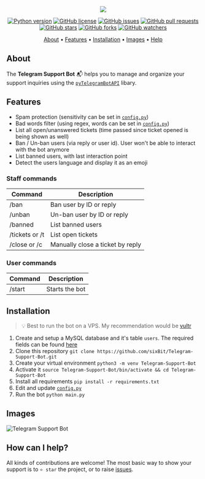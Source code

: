 <p align="center"><a href="https://github.com/sixbit/Telegram-Support-Bot" target="_blank"><img src="https://i.imgur.com/vft81xp.png"></a></p>

<p align="center">
    <a href="https://www.python.org/downloads/release/python-380/"><img src="https://img.shields.io/badge/python-3.8-blue.svg?style=plastic" alt="Python version"></a>
    <a href="https://github.com/sixBit/Telegram-Support-Bot/blob/master/LICENSE"><img src="https://img.shields.io/github/license/sixbit/Telegram-Support-Bot?style=plastic" alt="GitHub license"></a>
    <a href="https://github.com/sixBit/Telegram-Support-Bot/issues"><img src="https://img.shields.io/github/issues/sixbit/Telegram-Support-Bot?style=plastic" alt="GitHub issues"></a>
    <a href="https://github.com/sixBit/Telegram-Support-Bot/pulls"><img src="https://img.shields.io/github/issues-pr/sixbit/Telegram-Support-Bot?style=plastic" alt="GitHub pull requests"></a>
    <br /><a href="https://github.com/sixBit/Telegram-Support-Bot/stargazers"><img src="https://img.shields.io/github/stars/sixbit/Telegram-Support-Bot?style=social" alt="GitHub stars"></a>
    <a href="https://github.com/sixBit/Telegram-Support-Bot/network/members"><img src="https://img.shields.io/github/forks/sixbit/Telegram-Support-Bot?style=social" alt="GitHub forks"></a>
    <a href="https://github.com/sixBit/Telegram-Support-Bot/watchers"><img src="https://img.shields.io/github/watchers/sixbit/Telegram-Support-Bot?style=social" alt="GitHub watchers"></a>
</p>

<p align="center">
  <a href="#about">About</a>
  •
  <a href="#features">Features</a>
  •
  <a href="#installation">Installation</a>
  •
  <a href="#images">Images</a>
  •
  <a href="#how-can-i-help">Help</a>
</p>

## About
The **Telegram Support Bot** 📬 helps you to manage and organize your support inquiries using the [`pyTelegramBotAPI`](https://github.com/eternnoir/pyTelegramBotAPI) libary.

## Features
- Spam protection (sensitivity can be set in [`config.py`](https://github.com/sixBit/Telegram-Support-Bot/blob/master/config.py))
- Bad words filter (using regex, words can be set in [`config.py`](https://github.com/sixBit/Telegram-Support-Bot/blob/master/config.py))
- List all open/unanswered tickets (time passed since ticket opened is being shown as well)
- Ban / Un-ban users (via reply or user id). User won't be able to interact with the bot anymore
- List banned users, with last interaction point
- Detect the users language and display it as an emoji

### Staff commands
| Command | Description |
| --- | --- |
| /ban | Ban user by ID or reply |
| /unban | Un-ban user by ID or reply |
| /banned | List banned users |
| /tickets or /t | List open tickets |
| /close or /c | Manually close a ticket by reply |

### User commands
| Command | Description |
| --- | --- |
| /start | Starts the bot |


## Installation
> 💡 Best to run the bot on a VPS. My recommendation would be [vultr](sixbit.io/vultr)
1. Create and setup a MySQL database and it's table `users`. The required fields can be found [here](https://i.imgur.com/cP15QfD.png)
2. Clone this repository `git clone https://github.com/sixBit/Telegram-Support-Bot.git`
3. Create your virtual environment `python3 -m venv Telegram-Support-Bot`
4. Activate it `source Telegram-Support-Bot/bin/activate && cd Telegram-Support-Bot`
5. Install all requirements `pip install -r requirements.txt`
6. Edit and update [`config.py`](https://github.com/sixBit/Telegram-Support-Bot/blob/master/config.py)
7. Run the bot `python main.py`


## Images
![Telegram Support Bot](https://i.imgur.com/z2bSKvz.jpg)

## How can I help?
All kinds of contributions are welcome! The most basic way to show your support is to `⭐️ star` the project, or to raise [issues](https://github.com/sixBit/Telegram-Support-Bot/issues/new).